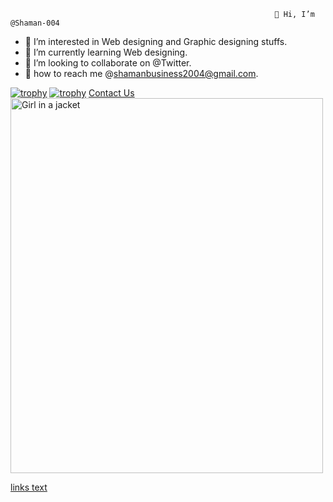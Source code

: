                                                                👋 Hi, I’m @Shaman-004


- 👀 I’m interested in Web designing and Graphic designing stuffs.
- 🌱 I’m currently learning Web designing.
- 💞️ I’m looking to collaborate on @Twitter.
- 🙌 how to reach me @shamanbusiness2004@gmail.com.

<!---
shaman-004/shaman-004 is a ✨ special ✨ repository because its `README.md` (this file) appears on your GitHub profile.
You can click the Preview link to take a look at your changes.
--->
[![trophy](https://github-profile-trophy.vercel.app/?username=shaman-004)](https://github.com/shaman-004/github-profile-trophy)
[![trophy](https://github-profile-trophy.vercel.app/?username=ryo-ma)](https://github-profile-trophy.vercel.app/?username=shaman-004&rank=A)
[Contact Us](www.linkedin.com/in/shaman-m)
<br>
<img src="![bmc_qr](https://user-images.githubusercontent.com/93532515/199294822-004aad3d-ac0a-4e0a-902b-7d3d8b6fa932.png)
" alt="Girl in a jacket" width="500" height="600">

[links text](https://www.buymeacoffee.com/shaman004)




